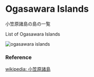 Ogasawara Islands
===============

小笠原諸島の島の一覧

List of Ogasawara Islands

![ogasawara islands]()

### Reference

[wikipedia: 小笠原諸島](https://ja.wikipedia.org/wiki/%E5%B0%8F%E7%AC%A0%E5%8E%9F%E8%AB%B8%E5%B3%B6)

